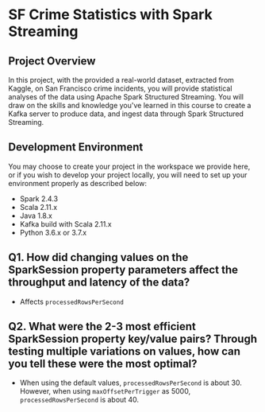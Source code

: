 # SF Crime Statistics with Spark Streaming

## Project Overview

In this project, with the provided a real-world dataset, extracted from Kaggle, on San Francisco crime incidents, you will provide statistical analyses of the data using Apache Spark Structured Streaming. You will draw on the skills and knowledge you've learned in this course to create a Kafka server to produce data, and ingest data through Spark Structured Streaming.

## Development Environment

You may choose to create your project in the workspace we provide here, or if you wish to develop your project locally, you will need to set up your environment properly as described below:

  * Spark 2.4.3
  * Scala 2.11.x
  * Java 1.8.x
  * Kafka build with Scala 2.11.x
  * Python 3.6.x or 3.7.x
  
## Q1. How did changing values on the SparkSession property parameters affect the throughput and latency of the data?

* Affects `processedRowsPerSecond`

## Q2. What were the 2-3 most efficient SparkSession property key/value pairs? Through testing multiple variations on values, how can you tell these were the most optimal?

* When using the default values, `processedRowsPerSecond` is about 30.
However, when using `maxOffsetPerTrigger` as 5000, `processedRowsPerSecond` is about 40.
